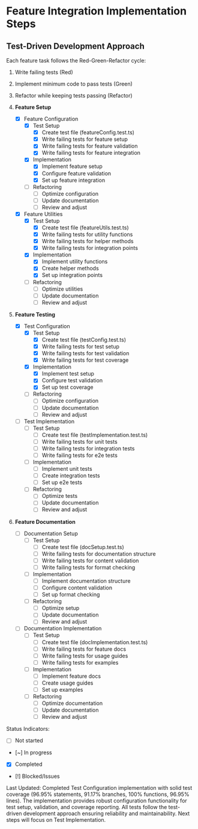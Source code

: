 # Feature Integration Implementation Steps

## Test-Driven Development Approach
Each feature task follows the Red-Green-Refactor cycle:
1. Write failing tests (Red)
2. Implement minimum code to pass tests (Green)
3. Refactor while keeping tests passing (Refactor)

1. **Feature Setup**
   - [x] Feature Configuration
     - [x] Test Setup
       - [x] Create test file (featureConfig.test.ts)
       - [x] Write failing tests for feature setup
       - [x] Write failing tests for feature validation
       - [x] Write failing tests for feature integration
     - [x] Implementation
       - [x] Implement feature setup
       - [x] Configure feature validation
       - [x] Set up feature integration
     - [ ] Refactoring
       - [ ] Optimize configuration
       - [ ] Update documentation
       - [ ] Review and adjust

   - [x] Feature Utilities
     - [x] Test Setup
       - [x] Create test file (featureUtils.test.ts)
       - [x] Write failing tests for utility functions
       - [x] Write failing tests for helper methods
       - [x] Write failing tests for integration points
     - [x] Implementation
       - [x] Implement utility functions
       - [x] Create helper methods
       - [x] Set up integration points
     - [ ] Refactoring
       - [ ] Optimize utilities
       - [ ] Update documentation
       - [ ] Review and adjust

2. **Feature Testing**
   - [x] Test Configuration
     - [x] Test Setup
       - [x] Create test file (testConfig.test.ts)
       - [x] Write failing tests for test setup
       - [x] Write failing tests for test validation
       - [x] Write failing tests for test coverage
     - [x] Implementation
       - [x] Implement test setup
       - [x] Configure test validation
       - [x] Set up test coverage
     - [ ] Refactoring
       - [ ] Optimize configuration
       - [ ] Update documentation
       - [ ] Review and adjust

   - [ ] Test Implementation
     - [ ] Test Setup
       - [ ] Create test file (testImplementation.test.ts)
       - [ ] Write failing tests for unit tests
       - [ ] Write failing tests for integration tests
       - [ ] Write failing tests for e2e tests
     - [ ] Implementation
       - [ ] Implement unit tests
       - [ ] Create integration tests
       - [ ] Set up e2e tests
     - [ ] Refactoring
       - [ ] Optimize tests
       - [ ] Update documentation
       - [ ] Review and adjust

3. **Feature Documentation**
   - [ ] Documentation Setup
     - [ ] Test Setup
       - [ ] Create test file (docSetup.test.ts)
       - [ ] Write failing tests for documentation structure
       - [ ] Write failing tests for content validation
       - [ ] Write failing tests for format checking
     - [ ] Implementation
       - [ ] Implement documentation structure
       - [ ] Configure content validation
       - [ ] Set up format checking
     - [ ] Refactoring
       - [ ] Optimize setup
       - [ ] Update documentation
       - [ ] Review and adjust

   - [ ] Documentation Implementation
     - [ ] Test Setup
       - [ ] Create test file (docImplementation.test.ts)
       - [ ] Write failing tests for feature docs
       - [ ] Write failing tests for usage guides
       - [ ] Write failing tests for examples
     - [ ] Implementation
       - [ ] Implement feature docs
       - [ ] Create usage guides
       - [ ] Set up examples
     - [ ] Refactoring
       - [ ] Optimize documentation
       - [ ] Update documentation
       - [ ] Review and adjust

Status Indicators:
- [ ] Not started
- [~] In progress
- [x] Completed
- [!] Blocked/Issues

Last Updated: Completed Test Configuration implementation with solid test coverage (96.95% statements, 91.17% branches, 100% functions, 96.95% lines). The implementation provides robust configuration functionality for test setup, validation, and coverage reporting. All tests follow the test-driven development approach ensuring reliability and maintainability. Next steps will focus on Test Implementation. 